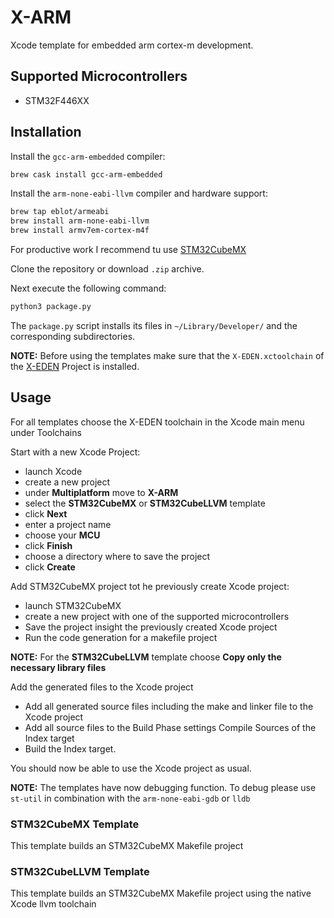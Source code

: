 # X-ARM
Xcode template for embedded arm cortex-m development.

## Supported Microcontrollers

* STM32F446XX

## Installation

Install the `gcc-arm-embedded` compiler:

```bash
brew cask install gcc-arm-embedded
```

Install the `arm-none-eabi-llvm` compiler and hardware support:

```bash
brew tap eblot/armeabi
brew install arm-none-eabi-llvm
brew install armv7em-cortex-m4f
```

For productive work I recommend tu use [STM32CubeMX](https://www.st.com/content/st_com/en/products/development-tools/software-development-tools/stm32-software-development-tools/stm32-configurators-and-code-generators/stm32cubemx.html?dl=WsUg5BCPxrokFsK%2BpOHSVA%3D%3D%2CmQRYt8yKNxo%2FwAoONeoLKfw9w830P%2F7Wjgxx%2FiYethdUjXTYLxDF1iIhKXe7FBlPnTz8rQJ8ymZ%2BRrIEsapA2JbwEXnxeJp%2FIgA1feBEU0D9qR0Mv077yAHN6IJDLaueXW5qtn4sU02LRLjt5DpeYRlNRwqaSWmmtqleJG6bXVXPF7JDwzQPKJHxkSoUsWcLAs2ej7imqid4nsEe0biSwQ15iiTTmpSHr4hWHGawiM94dER%2Bn3l%2BjpOHqsU5k7q95L2eqmyL2cnj0snCSgylOL6%2Fmn7qwwsIEZkDsXIS3F2IJRmbNZweji23xNJlHHINknlrhtw4p9bLAi5cri5J%2FQ%3D%3D) 

Clone the repository or download `.zip` archive. 

Next execute the following command:

```bash
python3 package.py
```

The `package.py` script installs its files in `~/Library/Developer/` and the corresponding subdirectories.

**NOTE:** Before using the templates make sure that the `X-EDEN.xctoolchain` of the [X-EDEN](https://github.com/flieger19/X-EDEN) Project is installed. 

## Usage

For all templates choose the X-EDEN toolchain in the Xcode main menu under Toolchains

Start with a new Xcode Project:
* launch Xcode
* create a new project
* under **Multiplatform** move to **X-ARM**
* select the **STM32CubeMX** or **STM32CubeLLVM** template
* click **Next**
* enter a project name 
* choose your **MCU**
* click **Finish**
* choose a directory where to save the project
* click **Create**

Add STM32CubeMX project tot he previously create Xcode project:
* launch STM32CubeMX
* create a new project with one of the supported microcontrollers
* Save the project insight the previously created Xcode project 
* Run the code generation for a makefile project

**NOTE:** For the **STM32CubeLLVM** template choose **Copy only the necessary library files**

Add the generated files to the Xcode project
* Add all generated source files including the make and linker file to the Xcode project
* Add all source files to the Build Phase settings Compile Sources of the Index target
* Build the Index target.

You should now be able to use the Xcode project as usual.

**NOTE:** The templates have now debugging function. To debug please use `st-util` in combination with the `arm-none-eabi-gdb` or `lldb`

### STM32CubeMX Template

This template builds an STM32CubeMX Makefile project

### STM32CubeLLVM Template

This template builds an STM32CubeMX Makefile project using the native Xcode llvm toolchain